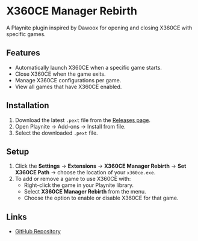 # X360CE Manager Rebirth

A Playnite plugin inspired by Dawoox for opening and closing X360CE with specific games.

## Features
- Automatically launch X360CE when a specific game starts.
- Close X360CE when the game exits.
- Manage X360CE configurations per game.
- View all games that have X360CE enabled.

## Installation
1. Download the latest `.pext` file from the [Releases page](https://github.com/rashad-07/X360CE-Manager-Rebirth/releases/).
2. Open Playnite → Add-ons → Install from file.
3. Select the downloaded `.pext` file.

## Setup
1. Click the **Settings** → **Extensions** → **X360CE Manager Rebirth** → **Set X360CE Path** → choose the location of your `x360ce.exe`.
2. To add or remove a game to use X360CE with:  
   - Right-click the game in your Playnite library.  
   - Select **X360CE Manager Rebirth** from the menu.  
   - Choose the option to enable or disable X360CE for that game.

## Links
- [GitHub Repository](https://github.com/rashad-07/X360CE-Manager-Rebirth/)
